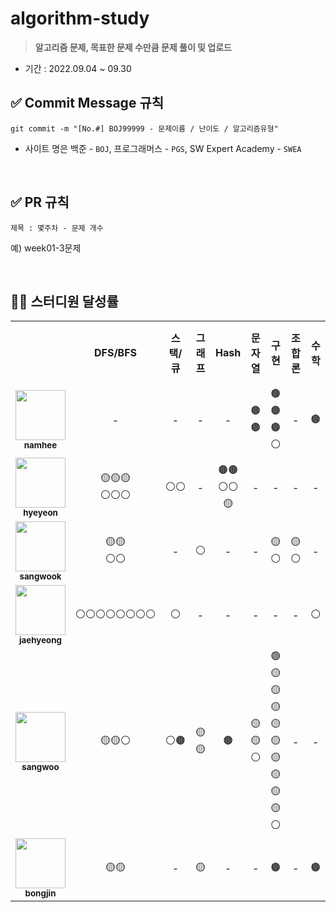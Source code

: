 # algorithm-study

> **알고리즘 문제, 목표한 문제 수만큼 문제 풀이 및 업로드**

- 기간 : 2022.09.04 ~ 09.30

## ✅ Commit Message 규칙

```
git commit -m "[No.#] BOJ99999 - 문제이름 / 난이도 / 알고리즘유형"
```

- 사이트 명은 백준 - `BOJ`, 프로그래머스 - `PGS`, SW Expert Academy - `SWEA`

<br/>

## ✅ PR 규칙

```
제목 : 몇주차 - 문제 개수
```

예) week01-3문제

<br/>

## 👨‍💻 스터디원 달성률

<table>
  <tr>
    <td></td>
    <td align="center"><b>DFS/BFS</b></td>
    <td align="center"><b>스택/큐</b></td>
    <td align="center"><b>그래프</b></td>
    <td align="center"><b>Hash</b></td>    
    <td align="center"><b>문자열</b></td>        
    <td align="center"><b>구현</b></td>
    <td align="center"><b>조합론</b></td>
    <td align="center"><b>수학</b></td>
    <td align="center"><b>완전탐색</b></td>    
    <td align="center"><b>DP</b></td>    
    <td align="center"><b>Greedy</b></td>        
    <td align="center"><b>정렬</b></td>        
    <td align="center"><b>Union-Find</b></td>
    <td align="center"><b>Heap</b></td>
    <td align="center"><b>백트래킹</b></td>    
  </tr>
  <tr>
    <td align="center">
      <a href="https://github.com/nhee0410">
      <img src="https://avatars.githubusercontent.com/u/49919262?v=4?s=100" width="80px;" alt="">
      <br>
      <a href="https://github.com/nhee0410"><sub><b>namhee</b>
    </td>
    <td align="center">-</td>
    <td align="center">-</td>    
    <td align="center">-</td>        
    <td align="center">-</td>
    <td align="center">🟤🟤</td>    
    <td align="center">🟤🟤🟤⚪</td>    
    <td align="center">-</td>    
    <td align="center">🟤</td>
    <td align="center">🟤⚪</td>
    <td align="center">-</td>    
    <td align="center">⚪</td>   
    <td align="center">-</td>    
    <td align="center">-</td>        
    <td align="center">-</td>        
    <td align="center">-</td>            
  </tr>
  <tr>
    <td align="center">
      <a href="https://github.com/henginthere">
      <img src="https://avatars.githubusercontent.com/henginthere" width="80px;" alt="">
      <br>
      <a href="https://github.com/henginthere"><sub><b>hyeyeon</b>
    </td>
    <td align="center">🟡🟡🟡<br/>⚪⚪⚪</td>
    <td align="center">⚪⚪</td> 
    <td align="center">-</td>        
    <td align="center">🟤🟤⚪⚪🟡</td>    
    <td align="center">-</td>    
    <td align="center">-</td>
    <td align="center">-</td>    
    <td align="center">-</td>     
    <td align="center">🟤</td>
    <td align="center">-</td>    
    <td align="center">⚪</td>   
    <td align="center">-</td>    
    <td align="center">-</td>    
    <td align="center">-</td>        
    <td align="center">-</td>            
  </tr>
  <tr>
    <td align="center">
      <a href="https://github.com/jdsaeyqo">
      <img src="https://avatars.githubusercontent.com/jdsaeyqo" width="80px;" alt="">
      <br>
      <a href="https://github.com/jdsaeyqo"><sub><b>sangwook</b>
    </td>
    <td align="center">🟡🟡<br/>⚪⚪</td>
    <td align="center">-</td>    
    <td align="center">⚪</td>        
    <td align="center">-</td>    
    <td align="center">-</td>    
    <td align="center">🟡⚪</td>
    <td align="center">🟡⚪</td>    
    <td align="center">-</td>
    <td align="center">⚪</td>
    <td align="center">-</td>    
    <td align="center">-</td>        
    <td align="center">-</td>    
    <td align="center">🟡🟡</td>        
    <td align="center">⚪</td>        
    <td align="center">⚪</td>            
  </tr>  
  <tr>
    <td align="center">
      <a href="https://github.com/forlivd">
      <img src="https://avatars.githubusercontent.com/forlivd" width="80px;" alt="">
      <br>
      <a href="https://github.com/forlivd"><sub><b>jaehyeong</b>
    </td>
    <td align="center">⚪⚪⚪⚪⚪⚪⚪⚪</td>
    <td align="center">⚪</td>    
    <td align="center">-</td>        
    <td align="center">-</td>   
    <td align="center">-</td>    
    <td align="center">-</td>    
    <td align="center">-</td>
    <td align="center">⚪</td> 
    <td align="center">-</td>
    <td align="center">-</td>
    <td align="center">-</td>    
    <td align="center">⚪⚪⚪</td>    
    <td align="center">-</td>        
    <td align="center">-</td>        
    <td align="center">-</td>            
  </tr>
  <tr>
    <td align="center">
      <a href="https://github.com/SangWoo-Han97">
      <img src="https://avatars.githubusercontent.com/SangWoo-Han97" width="80px;" alt="">
      <br>
      <a href="https://github.com/SangWoo-Han97"><sub><b>sangwoo</b>
    </td>
    <td align="center">🟡🟡⚪</td>
    <td align="center">⚪🟤</td>    
    <td align="center">🟡🟡</td>        
    <td align="center">🟤</td>    
    <td align="center">🟡🟡⚪</td>    
    <td align="center">🟢🟡🟡🟡🟡🟡🟡🟡🟡🟡⚪</td>
    <td align="center">-</td>
    <td align="center">-</td>
    <td align="center">⚪⚪🟤🟤🟤</td>
    <td align="center">🟡</td>    
    <td align="center">⚪</td>        
    <td align="center">🟤</td>    
    <td align="center">-</td>        
    <td align="center">⚪</td>        
    <td align="center">-</td>            
</tr>    
  <tr>
    <td align="center">
      <a href="https://github.com/JeongBJ">
      <img src="https://avatars.githubusercontent.com/JeongBJ" width="80px;" alt="">
      <br>
      <a href="https://github.com/JeongBJ"><sub><b>bongjin</b>
    </td>
    <td align="center">🟡🟡</td>
    <td align="center">-</td>    
    <td align="center">🟡</td>        
    <td align="center">-</td>    
    <td align="center">-</td>
    <td align="center">🟤</td>
    <td align="center">-</td>    
    <td align="center">🟤</td>
    <td align="center">-</td>
    <td align="center">⚪⚪</td>    
    <td align="center">-</td>  
    <td align="center">⚪</td>    
    <td align="center">-</td>        
    <td align="center">-</td>        
    <td align="center">-</td>            
  </tr>      
  
</table>
